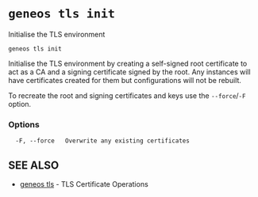 # `geneos tls init`

Initialise the TLS environment

```text
geneos tls init
```

Initialise the TLS environment by creating a self-signed root
certificate to act as a CA and a signing certificate signed by the root.
Any instances will have certificates created for them but configurations
will not be rebuilt.

To recreate the root and signing certificates and keys use the
`--force`/`-F` option.
### Options

```text
  -F, --force   Overwrite any existing certificates
```

## SEE ALSO

* [geneos tls](geneos_tls.md)	 - TLS Certificate Operations
